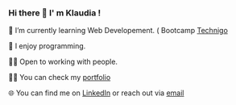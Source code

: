 ### Hi there 👋 I' m Klaudia !


 🌱 I’m currently learning Web Developement. ( Bootcamp  [Technigo](https://imaginative-froyo-748def.netlify.app/](https://www.technigo.io/) )
 
 🥑 I enjoy programming.
 
 🙌🏻 Open to working with people.

 👩‍💻 You can check my [portfolio](https://imaginative-froyo-748def.netlify.app/)

 🌐 You can find me on [LinkedIn](https://www.linkedin.com/in/klaudiawroblewska0410/) or reach out via [email](mailto:kwroblewska0410@gmail.com)


